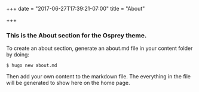+++
date = "2017-06-27T17:39:21-07:00"
title = "About"

+++

### This is the **About** section for the Osprey theme.

To create an about section, generate an about.md file in your content folder by doing:

```console
$ hugo new about.md
```

Then add your own content to the markdown file. The everything in the file will be generated to show here on the home page.
